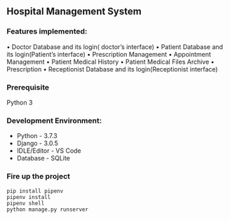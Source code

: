 ## Hospital Management System

### Features implemented:
• Doctor Database and its login( doctor’s interface)
• Patient Database and its login(Patient’s interface)
• Prescription Management
• Appointment Management
• Patient Medical History
• Patient Medical Files Archive
• Prescription
• Receptionist Database and its login(Receptionist interface)

### Prerequisite
Python 3

### Development Environment:
- Python - 3.7.3
- Django - 3.0.5
- IDLE/Editor - VS Code
- Database - SQLite

### Fire up the project
```
pip install pipenv
pipenv install 
pipenv shell
python manage.py runserver
```
